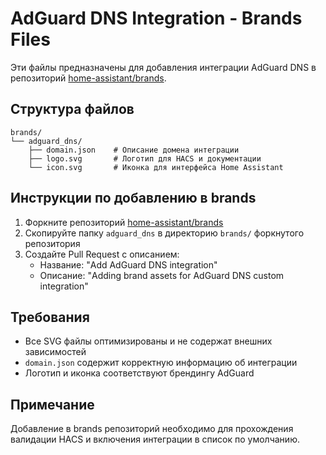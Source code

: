 # AdGuard DNS Integration - Brands Files

Эти файлы предназначены для добавления интеграции AdGuard DNS в репозиторий [home-assistant/brands](https://github.com/home-assistant/brands).

## Структура файлов

```
brands/
└── adguard_dns/
    ├── domain.json    # Описание домена интеграции
    ├── logo.svg       # Логотип для HACS и документации
    └── icon.svg       # Иконка для интерфейса Home Assistant
```

## Инструкции по добавлению в brands

1. Форкните репозиторий [home-assistant/brands](https://github.com/home-assistant/brands)
2. Скопируйте папку `adguard_dns` в директорию `brands/` форкнутого репозитория
3. Создайте Pull Request с описанием:
   - Название: "Add AdGuard DNS integration"
   - Описание: "Adding brand assets for AdGuard DNS custom integration"

## Требования

- Все SVG файлы оптимизированы и не содержат внешних зависимостей
- `domain.json` содержит корректную информацию об интеграции
- Логотип и иконка соответствуют брендингу AdGuard

## Примечание

Добавление в brands репозиторий необходимо для прохождения валидации HACS и включения интеграции в список по умолчанию.